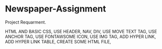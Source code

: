 # Newspaper-Assignment


Project Requarment.

HTML AND BASIC CSS,
USE HEADER, NAV, DIV,
USE MOVE TEXT TAG,
USE ANCHOR TAG,
USE FONTAWSOME ICON,
USE IMG TAG,
ADD HYPER LINK,
ADD HYPER LINK TABLE,
CREATE SOME HTML FILE,
